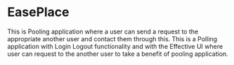 # EasePlace
This is Pooling application where a user can send a request to the appropriate another user and contact them through this.
This is a Polling application with Login Logout functionality and with the Effective UI  where user can request to the another user to take a benefit of pooling application.
